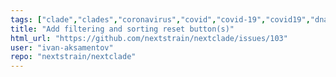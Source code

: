 ```yaml
---
tags: ["clade","clades","coronavirus","covid","covid-19","covid19","dna","help-wanted","influenza","ncov","neherlab","next-generation-sequencing","nextstrain","research","rna","sars-cov-2","science","sequences","sequencing","strain","tfeat","virus"]
title: "Add filtering and sorting reset button(s)"
html_url: "https://github.com/nextstrain/nextclade/issues/103"
user: "ivan-aksamentov"
repo: "nextstrain/nextclade"
---
```


